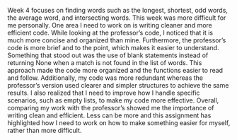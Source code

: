 Week 4 focuses on finding words such as the longest, shortest, odd words, the average word, and intersecting words. This week was more difficult for me personally. One area I need to work on is writing cleaner and more efficient code. While looking at the professor’s code, I noticed that it is much more concise and organized than mine. Furthermore, the professor’s code is more brief and to the point, which makes it easier to understand. Something that stood out was the use of blank statements instead of returning None when a match is not found in the list of words. This approach made the code more organized and the functions easier to read and follow. Additionally, my code was more redundant whereas the professor’s version used clearer and simpler structures to achieve the same results. I also realized that I need to improve how I handle specific scenarios, such as empty lists, to make my code more effective. Overall, comparing my work with the professor’s showed me the importance of writing clean and efficient. Less can be more and this assignment has highlighted how I need to work on how to make something easier for myself, rather than more difficult. 